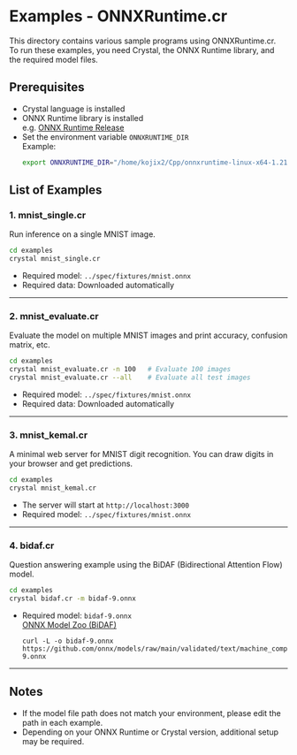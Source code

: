 # Examples - ONNXRuntime.cr

This directory contains various sample programs using ONNXRuntime.cr.  
To run these examples, you need Crystal, the ONNX Runtime library, and the required model files.

## Prerequisites

- Crystal language is installed
- ONNX Runtime library is installed  
  e.g. [ONNX Runtime Release](https://github.com/microsoft/onnxruntime/releases)
- Set the environment variable `ONNXRUNTIME_DIR`  
  Example:
  ```sh
  export ONNXRUNTIME_DIR="/home/kojix2/Cpp/onnxruntime-linux-x64-1.21.0"
  ```

## List of Examples

### 1. mnist_single.cr

Run inference on a single MNIST image.

```sh
cd examples
crystal mnist_single.cr
```

- Required model: `../spec/fixtures/mnist.onnx`
- Required data: Downloaded automatically

---

### 2. mnist_evaluate.cr

Evaluate the model on multiple MNIST images and print accuracy, confusion matrix, etc.

```sh
cd examples
crystal mnist_evaluate.cr -n 100   # Evaluate 100 images
crystal mnist_evaluate.cr --all    # Evaluate all test images
```

- Required model: `../spec/fixtures/mnist.onnx`
- Required data: Downloaded automatically

---

### 3. mnist_kemal.cr

A minimal web server for MNIST digit recognition. You can draw digits in your browser and get predictions.

```sh
cd examples
crystal mnist_kemal.cr
```

- The server will start at `http://localhost:3000`
- Required model: `../spec/fixtures/mnist.onnx`

---

### 4. bidaf.cr

Question answering example using the BiDAF (Bidirectional Attention Flow) model.

```sh
cd examples
crystal bidaf.cr -m bidaf-9.onnx
```

- Required model: `bidaf-9.onnx`  
  [ONNX Model Zoo (BiDAF)](https://github.com/onnx/models/tree/main/validated/text/machine_comprehension/bidirectional_attention_flow)
  ```
  curl -L -o bidaf-9.onnx https://github.com/onnx/models/raw/main/validated/text/machine_comprehension/bidirectional_attention_flow/model/bidaf-9.onnx
  ```

---

## Notes

- If the model file path does not match your environment, please edit the path in each example.
- Depending on your ONNX Runtime or Crystal version, additional setup may be required.
